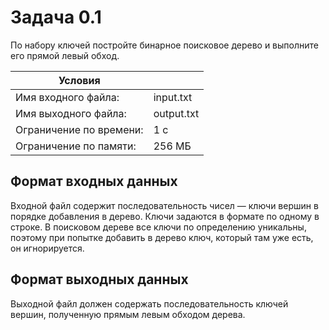# Задача 0.1

По набору ключей постройте бинарное поисковое дерево и выполните его прямой левый обход.

| Условия                ||
| ----------------------- | --------- |
| Имя входного файла:     | input.txt |
| Имя выходного файла:    | output.txt|
| Ограничение по времени: | 1 с       |
| Ограничение по памяти:  | 256 МБ    |

## Формат входных данных
Входной файл содержит последовательность чисел — ключи вершин в порядке добавления в дерево. Ключи задаются в формате по одному в строке.
В поисковом дереве все ключи по определению уникальны, поэтому при попытке добавить в дерево ключ, который там уже есть, он игнорируется.

## Формат выходных данных
Выходной файл должен содержать последовательность ключей вершин, полученную прямым левым обходом дерева.
